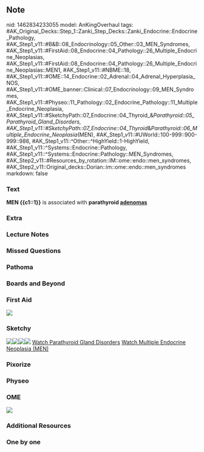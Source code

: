 ## Note
nid: 1462834233055
model: AnKingOverhaul
tags: #AK_Original_Decks::Step_1::Zanki_Step_Decks::Zanki_Endocrine::Endocrine_Pathology, #AK_Step1_v11::#B&B::08_Endocrinology::05_Other::03_MEN_Syndromes, #AK_Step1_v11::#FirstAid::08_Endocrine::04_Pathology::26_Multiple_Endocrine_Neoplasias, #AK_Step1_v11::#FirstAid::08_Endocrine::04_Pathology::26_Multiple_Endocrine_Neoplasias::MEN1, #AK_Step1_v11::#NBME::18, #AK_Step1_v11::#OME::14_Endocrine::02_Adrenal::04_Adrenal_Hyperplasia_NOS, #AK_Step1_v11::#OME_banner::Clinical::07_Endocrinology::09_MEN_Syndromes, #AK_Step1_v11::#Physeo::11_Pathology::02_Endocrine_Pathology::11_Multiple_Endocrine_Neoplasia, #AK_Step1_v11::#SketchyPath::07_Endocrine::04_Thyroid_&_Parathyroid::05_Parathyroid_Gland_Disorders, #AK_Step1_v11::#SketchyPath::07_Endocrine::04_Thyroid_&_Parathyroid::06_Multiple_Endocrine_Neoplasia_(MEN), #AK_Step1_v11::#UWorld::100-999::900-999::986, #AK_Step1_v11::^Other::^HighYield::1-HighYield, #AK_Step1_v11::^Systems::Endocrine::Pathology, #AK_Step1_v11::^Systems::Endocrine::Pathology::MEN_Syndromes, #AK_Step2_v11::#Resources_by_rotation::IM::ome::endo::men_syndromes, #AK_Step2_v11::Original_decks::Dorian::im::ome::endo::men_syndromes
markdown: false

### Text
<div>
  <b>MEN {{c1::1}}</b> is associated with <b>parathyroid
  <u>adenomas</u></b>
</div>

### Extra


### Lecture Notes


### Missed Questions


### Pathoma


### Boards and Beyond


### First Aid
<img src="tmpgeSN7l.png">

### Sketchy
<img src="paste-49881750176761.jpg"><img src=
"1%20HP%20MEN1%20due%20to%20parathyroid%20adenoma.jpg"><img src=
"tmpTwFFTG_1566160514431.png"><img src=
"Zoverall%20picture-bd830c7fd8feb169533f12642e9419642ce7ea5f_1566160514431.JPG">
<a href=
"https://dashboard.sketchy.com/study/medical/courses/medical-pathophysiology/units/medical-pathophysiology-endocrine/videos/medical-pathophysiology-endocrine-thyroid-and-parathyroid-parathyroid-gland-disorders?utm_source=anki&utm_medium=partnership&utm_campaign=february_update&utm_content=medical">
Watch Parathyroid Gland Disorders</a> <a href=
"https://dashboard.sketchy.com/study/medical/courses/medical-pathophysiology/units/medical-pathophysiology-endocrine/videos/medical-pathophysiology-endocrine-thyroid-and-parathyroid-multiple-endocrine-neoplasia-men?utm_source=anki&utm_medium=partnership&utm_campaign=february_update&utm_content=medical">
Watch Multiple Endocrine Neoplasia (MEN)</a>

### Pixorize


### Physeo


### OME
<div class="ome-widget">
  <a href=
  "https://onlinemeded.org/spa/endocrinology/men-syndromes/acquire?ref=anki">
  <img src="_OME_AnkiFlashcards_Lesson_2.png"></a>
</div>

### Additional Resources


### One by one

